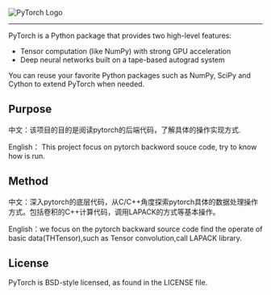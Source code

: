 ![PyTorch Logo](https://github.com/pytorch/pytorch/blob/master/docs/source/_static/img/pytorch-logo-dark.png)

--------------------------------------------------------------------------------

PyTorch is a Python package that provides two high-level features:
- Tensor computation (like NumPy) with strong GPU acceleration
- Deep neural networks built on a tape-based autograd system

You can reuse your favorite Python packages such as NumPy, SciPy and Cython to extend PyTorch when needed.

##  Purpose 

中文：该项目的目的是阅读pytorch的后端代码，了解具体的操作实现方式.

English： This project focus on pytorch backword souce code, try to know how is run. 

## Method

 中文：深入pytorch的底层代码，从C/C++角度探索pytorch具体的数据处理操作方式。包括卷积的C++计算代码，调用LAPACK的方式等基本操作。
 
 English：we focus on the pytorch backward source code find the operate of basic data(THTensor),such as Tensor convolution,call LAPACK               library.

## License

PyTorch is BSD-style licensed, as found in the LICENSE file.
